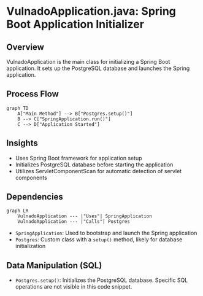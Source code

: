 # VulnadoApplication.java: Spring Boot Application Initializer

## Overview

VulnadoApplication is the main class for initializing a Spring Boot application. It sets up the PostgreSQL database and launches the Spring application.

## Process Flow

```mermaid
graph TD
    A["Main Method"] --> B["Postgres.setup()"]
    B --> C["SpringApplication.run()"]
    C --> D["Application Started"]
```

## Insights

- Uses Spring Boot framework for application setup
- Initializes PostgreSQL database before starting the application
- Utilizes ServletComponentScan for automatic detection of servlet components

## Dependencies

```mermaid
graph LR
    VulnadoApplication --- |"Uses"| SpringApplication
    VulnadoApplication --- |"Calls"| Postgres
```

- `SpringApplication`: Used to bootstrap and launch the Spring application
- `Postgres`: Custom class with a `setup()` method, likely for database initialization

## Data Manipulation (SQL)

- `Postgres.setup()`: Initializes the PostgreSQL database. Specific SQL operations are not visible in this code snippet.
